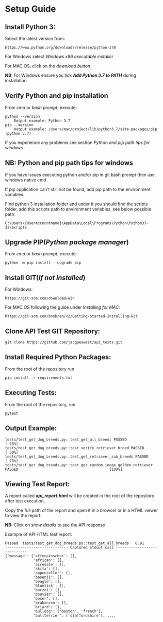 # Setup Guide

## Install Python 3:
Select the latest version from:
    
    
    https://www.python.org/downloads/release/python-370
    
For Windows select _Windows x86 executable installer_

For MAC OS, click on the _download button_
    
**NB:** For Windows ensure you tick **_Add Python 3.7 to PATH_** during installation

## Verify Python and pip installation
From _cmd_ or _bash prompt_, execute:

    python --version
        Output example: Python 3.7
    pip --version
        Output example: /Users/mac/project/lib/python3.7/site-packages/pip (python 3.7)

If you experience any problems see section _Python and pip path tips for windows_


## NB: Python and pip path tips for windows
If you have issues executing python and/or pip in git bash prompt then use windows native cmd.

If pip application can't still not be found, add pip path to the environment variables.

Find python 3 installation folder and under it you should find the scripts folder, add this scripts path to environment variables, see below possible path:

    C:\Users\{UserAccountName}\AppData\Local\Programs\Python\Python37-32\Scripts


## Upgrade PIP(_Python package manager_)
From _cmd_ or _bash prompt_, execute:

    python -m pip install --upgrade pip

## Install GIT(_If not installed_)
For Windows:
    
    https://git-scm.com/download/win
    
For MAC OS following the guide under _Installing for MAC_:
    
    https://git-scm.com/book/en/v2/Getting-Started-Installing-Git
    

## Clone API Test GIT Repository:    
    git clone https://github.com/jacqueswest/api_tests.git
    
## Install Required Python Packages:
From the root of the repository run:
 
    pip install -r requirements.txt
    
## Executing Tests:
From the root of the repository, run:

    pytest

## Output Example:
    tests/test_get_dog_breeds.py::test_get_all_breeds PASSED                                                             [ 25%]
    tests/test_get_dog_breeds.py::test_verify_retriever_breed PASSED                                                     [ 50%]
    tests/test_get_dog_breeds.py::test_get_retriever_sub_breeds PASSED                                                   [ 75%]
    tests/test_get_dog_breeds.py::test_get_random_image_golden_retriever PASSED                                          [100%]

## Viewing Test Report:            
  A report called **_api_report.html_** will be created in the root of the repository after test execution.
  
  Copy the full path of the report and open it in a browser or in a HTML viewer to view the report.
  
  **NB:** Click on _show details_ to see the API response
  
  Example of API HTML test report:
  
    Passed	tests/test_get_dog_breeds.py::test_get_all_breeds	0.91	
    ----------------------------- Captured stdout call -----------------------------
    {'message': {'affenpinscher': [],
                 'african': [],
                 'airedale': [],
                 'akita': [],
                 'appenzeller': [],
                 'basenji': [],
                 'beagle': [],
                 'bluetick': [],
                 'borzoi': [],
                 'bouvier': [],
                 'boxer': [],
                 'brabancon': [],
                 'briard': [],
                 'bulldog': ['boston', 'french'],
                 'bullterrier': ['staffordshire']......
        
